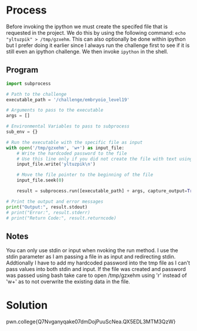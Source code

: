 # Process
Before invoking the ipython we must create the specifed file that is requested in the project. We do this by using the following command: `echo "yltuzpik" > /tmp/gzxehm`. This can also optionally be done within ipython but I prefer doing it earlier since I always run the challenge first to see if it is still even an ipython challenge. We then invoke `ipython` in the shell.

## Program
```python
import subprocess

# Path to the challenge
executable_path = '/challenge/embryoio_level19'

# Arguments to pass to the executable
args = []

# Environmental Variables to pass to subprocess
sub_env = {}

# Run the executable with the specific file as input
with open('/tmp/gzxehm', 'w+') as input_file:
    # Write the hardcoded password to the file
    # Use this line only if you did not create the file with text using bash. 
    input_file.write('yltuzpik\n')

    # Move the file pointer to the beginning of the file
    input_file.seek(0)

    result = subprocess.run([executable_path] + args, capture_output=True, text=True, env=sub_env, stdin=input_file)

# Print the output and error messages
print("Output:", result.stdout)
# print("Error:", result.stderr)
# print("Return Code:", result.returncode)
```
## Notes
You can only use stdin or input when nvoking the run method. I use the stdin parameter as I am passing a file in as input and redirecting stdin. Addtionally I have to add my hardcoded password into the tmp file as I can't pass values into both stdin and input. If the file was created and password was passed using bash take care to open /tmp/gzxehm using 'r' instead of 'w+' as to not overwrite the existing data in the file.

# Solution
pwn.college{Q7Nvganyqake07dmDojPuuScNea.QX5EDL3MTM3QzW}